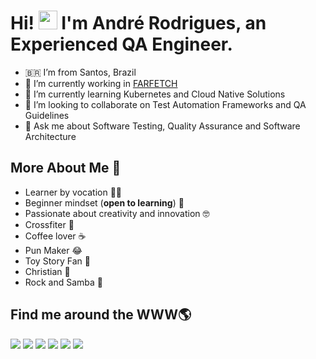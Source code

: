 
# Hi! <img src="https://media.giphy.com/media/hvRJCLFzcasrR4ia7z/giphy.gif" width="30px"> I'm André Rodrigues, an Experienced QA Engineer.

- :brazil: I’m from Santos, Brazil
- 🔭 I’m currently working in <a href="https://www.farfetch.com/" target="blank">FARFETCH</a>
- 🌱 I’m currently learning Kubernetes and Cloud Native Solutions
- 👯 I’m looking to collaborate on Test Automation Frameworks and QA Guidelines
- 💬 Ask me about Software Testing, Quality Assurance and Software Architecture


## More About Me :man:

  - Learner by vocation :student:
  - Beginner mindset (**open to learning**) :apple: 
  - Passionate about creativity and innovation :nerd_face:
  - Crossfiter :muscle:
  - Coffee lover :coffee:
  - Pun Maker :joy:
  - Toy Story Fan :movie_camera:
  - Christian :pray:
  - Rock and Samba 🎵


## Find me around the WWW🌎

<p align="center">
  
<a href="mailto:andrevdrodrigues@hotmail.com"><img src="https://img.shields.io/badge/Microsoft_Outlook-0078D4?style=for-the-badge&logo=microsoft-outlook&logoColor=white"></a>
<a href="mailto:andrevdrodrigues@gmail.com"><img src="https://img.shields.io/badge/Gmail-D14836?style=for-the-badge&logo=gmail&logoColor=white"></a>
<a href="https://www.linkedin.com/in/andr%C3%A9-diegues-rodrigues-64b6697a/"><img src="https://img.shields.io/badge/LinkedIn-0077B5?style=for-the-badge&logo=linkedin&logoColor=white"></a>
<a href="https://medium.com/@andrediegues"><img src="https://img.shields.io/badge/Medium-12100E?style=for-the-badge&logo=medium&logoColor=white"></a>
<a href="https://pt.slideshare.net/AndrVinciusDieguesRo/"><img src="https://img.shields.io/badge/Slideshare-0077B5?style=for-the-badge&logo=slideshare&logoColor=white"></a>
<a href="https://avdrodrigues.blogspot.com/"><img src="https://img.shields.io/badge/Blogger-FF5722?style=for-the-badge&logo=blogger&logoColor=white"></a>





